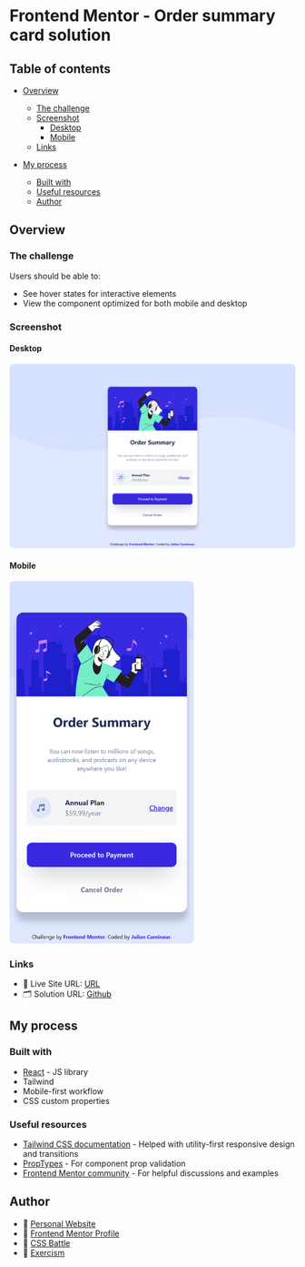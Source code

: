 # Frontend Mentor - Order summary card solution

## Table of contents

- [Overview](#overview)

  - [The challenge](#the-challenge)
  - [Screenshot](#screenshot)
    - [Desktop](#desktop)
    - [Mobile](#mobile)
  - [Links](#links)

- [My process](#my-process)

  - [Built with](#built-with)
  - [Useful resources](#useful-resources)
  - [Author](#Author)

## Overview

### The challenge

Users should be able to:

- See hover states for interactive elements
- View the component optimized for both mobile and desktop

### Screenshot

#### Desktop

<img src='./src/screenshots/Desktop.png' width='700px' style='border-radius:8px;'/>

#### Mobile

<img src='./src/screenshots/Mobile.png' width='325px' style='border-radius:8px;'/>

### Links

- 🔗 Live Site URL: [URL](https://ordersummary-caminaur.netlify.app/)
- 🗂️ Solution URL: [Github](https://github.com/Caminaur/Order-summary-card-solution)

## My process

### Built with

- [React](https://reactjs.org/) - JS library
- Tailwind
- Mobile-first workflow
- CSS custom properties

### Useful resources

- [Tailwind CSS documentation](https://tailwindcss.com/docs) - Helped with utility-first responsive design and transitions
- [PropTypes](https://reactjs.org/docs/typechecking-with-proptypes.html) - For component prop validation
- [Frontend Mentor community](https://www.frontendmentor.io/community) - For helpful discussions and examples

## Author

- 🔗 [Personal Website](https://julian-caminaur.tech/)
- 💼 [Frontend Mentor Profile](https://www.frontendmentor.io/profile/Caminaur)
- 🎯 [CSS Battle](https://cssbattle.dev/player/caminaur)
- 🧠 [Exercism](https://exercism.org/profiles/Caminaur)
